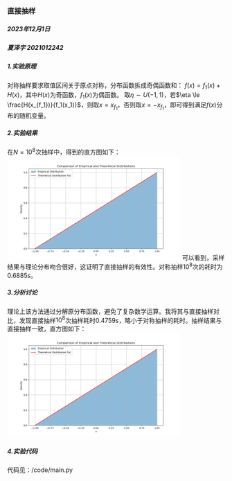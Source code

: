 ### 直接抽样
##### 2023年12月1日
##### 夏泽宇 2021012242

##### 1.实验原理
对称抽样要求取值区间关于原点对称，分布函数拆成奇偶函数和：
$f(x)=f_1(x)+H(x)$，其中$H(x)$为奇函数，$f_1(x)$为偶函数。
取$\eta\sim U(-1,1)$，若$\eta \le \frac{H(x_{f_1})}{f_1(x_1)}$，则取$x=x_{f_1}$，否则取$x=-x_{f_1}$，即可得到满足$f(x)$分布的随机变量。

##### 2.实验结果
在$N=10^8$次抽样中，得到的直方图如下：
\
<img src="../fig/symmetry_distribution.png" width="400">
可以看到，采样结果与理论分布吻合很好，这证明了直接抽样的有效性。对称抽样$10^8$次的耗时为$0.6885s$。

##### 3.分析讨论
理论上该方法通过分解原分布函数，避免了复杂数学运算。我将其与直接抽样对比，发现直接抽样$10^8$次抽样耗时$0.4759s$，略小于对称抽样的耗时。抽样结果与直接抽样一致，直方图如下：
\
<img src="../fig/direct_distribution.png" width="400">

##### 4.实验代码
代码见：/code/main.py